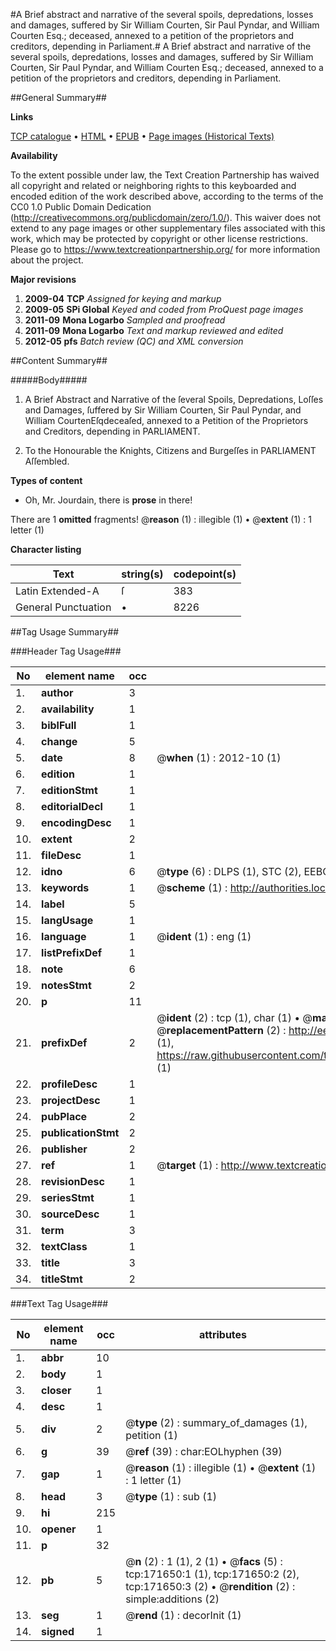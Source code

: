 #A Brief abstract and narrative of the several spoils, depredations, losses and damages, suffered by Sir William Courten, Sir Paul Pyndar, and William Courten Esq.; deceased, annexed to a petition of the proprietors and creditors, depending in Parliament.#
A Brief abstract and narrative of the several spoils, depredations, losses and damages, suffered by Sir William Courten, Sir Paul Pyndar, and William Courten Esq.; deceased, annexed to a petition of the proprietors and creditors, depending in Parliament.

##General Summary##

**Links**

[TCP catalogue](http://www.ota.ox.ac.uk/tcp/)  • 
[HTML](http://tei.it.ox.ac.uk/tcp/Texts-HTML/free/A77/A77384.html)  • 
[EPUB](http://tei.it.ox.ac.uk/tcp/Texts-EPUB/free/A77/A77384.epub) • 
[Page images (Historical Texts)](https://historicaltexts.jisc.ac.uk/eebo-45504351e)

**Availability**

To the extent possible under law, the Text Creation Partnership has waived all copyright and related or neighboring rights to this keyboarded and encoded edition of the work described above, according to the terms of the CC0 1.0 Public Domain Dedication (http://creativecommons.org/publicdomain/zero/1.0/). This waiver does not extend to any page images or other supplementary files associated with this work, which may be protected by copyright or other license restrictions. Please go to https://www.textcreationpartnership.org/ for more information about the project.

**Major revisions**

1. __2009-04__ __TCP__ *Assigned for keying and markup*
1. __2009-05__ __SPi Global__ *Keyed and coded from ProQuest page images*
1. __2011-09__ __Mona Logarbo__ *Sampled and proofread*
1. __2011-09__ __Mona Logarbo__ *Text and markup reviewed and edited*
1. __2012-05__ __pfs__ *Batch review (QC) and XML conversion*

##Content Summary##

#####Body#####

1. A Brief Abstract and Narrative of the ſeveral Spoils, Depredations, Loſſes and Damages, ſuffered by Sir William Courten, Sir Paul Pyndar, and William CourtenEſqdeceaſed, annexed to a Petition of the Proprietors and Creditors, depending in PARLIAMENT.

1. To the Honourable the Knights, Citizens and Burgeſſes in PARLIAMENT Aſſembled.

**Types of content**

  * Oh, Mr. Jourdain, there is **prose** in there!

There are 1 **omitted** fragments! 
 @__reason__ (1) : illegible (1)  •  @__extent__ (1) : 1 letter (1)

**Character listing**


|Text|string(s)|codepoint(s)|
|---|---|---|
|Latin Extended-A|ſ|383|
|General Punctuation|•|8226|

##Tag Usage Summary##

###Header Tag Usage###

|No|element name|occ|attributes|
|---|---|---|---|
|1.|__author__|3||
|2.|__availability__|1||
|3.|__biblFull__|1||
|4.|__change__|5||
|5.|__date__|8| @__when__ (1) : 2012-10 (1)|
|6.|__edition__|1||
|7.|__editionStmt__|1||
|8.|__editorialDecl__|1||
|9.|__encodingDesc__|1||
|10.|__extent__|2||
|11.|__fileDesc__|1||
|12.|__idno__|6| @__type__ (6) : DLPS (1), STC (2), EEBO-CITATION (1), OCLC (1), VID (1)|
|13.|__keywords__|1| @__scheme__ (1) : http://authorities.loc.gov/ (1)|
|14.|__label__|5||
|15.|__langUsage__|1||
|16.|__language__|1| @__ident__ (1) : eng (1)|
|17.|__listPrefixDef__|1||
|18.|__note__|6||
|19.|__notesStmt__|2||
|20.|__p__|11||
|21.|__prefixDef__|2| @__ident__ (2) : tcp (1), char (1)  •  @__matchPattern__ (2) : ([0-9\-]+):([0-9IVX]+) (1), (.+) (1)  •  @__replacementPattern__ (2) : http://eebo.chadwyck.com/downloadtiff?vid=$1&page=$2 (1), https://raw.githubusercontent.com/textcreationpartnership/Texts/master/tcpchars.xml#$1 (1)|
|22.|__profileDesc__|1||
|23.|__projectDesc__|1||
|24.|__pubPlace__|2||
|25.|__publicationStmt__|2||
|26.|__publisher__|2||
|27.|__ref__|1| @__target__ (1) : http://www.textcreationpartnership.org/docs/. (1)|
|28.|__revisionDesc__|1||
|29.|__seriesStmt__|1||
|30.|__sourceDesc__|1||
|31.|__term__|3||
|32.|__textClass__|1||
|33.|__title__|3||
|34.|__titleStmt__|2||


###Text Tag Usage###

|No|element name|occ|attributes|
|---|---|---|---|
|1.|__abbr__|10||
|2.|__body__|1||
|3.|__closer__|1||
|4.|__desc__|1||
|5.|__div__|2| @__type__ (2) : summary_of_damages (1), petition (1)|
|6.|__g__|39| @__ref__ (39) : char:EOLhyphen (39)|
|7.|__gap__|1| @__reason__ (1) : illegible (1)  •  @__extent__ (1) : 1 letter (1)|
|8.|__head__|3| @__type__ (1) : sub (1)|
|9.|__hi__|215||
|10.|__opener__|1||
|11.|__p__|32||
|12.|__pb__|5| @__n__ (2) : 1 (1), 2 (1)  •  @__facs__ (5) : tcp:171650:1 (1), tcp:171650:2 (2), tcp:171650:3 (2)  •  @__rendition__ (2) : simple:additions (2)|
|13.|__seg__|1| @__rend__ (1) : decorInit (1)|
|14.|__signed__|1||
